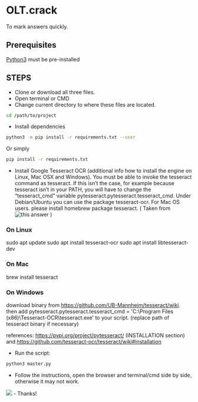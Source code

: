 # OLT.crack
To mark answers quickly.

## Prerequisites

[Python3](https://www.python.org) must be pre-installed

## STEPS
- Clone or download all three files.
- Open terminal or CMD
- Change current directory to where these files are located.
```bash
cd /path/to/project
```
- Install dependencies
```bash
python3 -m pip install -r requirements.txt --user
```
Or simply
```bash
pip install -r requirements.txt
```
- Install Google Tesseract OCR (additional info how to install the engine on Linux, Mac OSX and Windows). You must be able to invoke the tesseract command as tesseract. If this isn’t the case, for example because tesseract isn’t in your PATH, you will have to change the “tesseract_cmd” variable pytesseract.pytesseract.tesseract_cmd. Under Debian/Ubuntu you can use the package tesseract-ocr. For Mac OS users. please install homebrew package tesseract.
( Taken from ![this answer](https://stackoverflow.com/questions/50655738/how-do-i-resolve-a-tesseractnotfounderror) )
### On Linux

sudo apt update
sudo apt install tesseract-ocr
sudo apt install libtesseract-dev

### On Mac

brew install tesseract

### On Windows

download binary from https://github.com/UB-Mannheim/tesseract/wiki. then add pytesseract.pytesseract.tesseract_cmd = 'C:\\Program Files (x86)\\Tesseract-OCR\\tesseract.exe' to your script. (replace path of tesseract binary if necessary)

references: https://pypi.org/project/pytesseract/ (INSTALLATION section) and https://github.com/tesseract-ocr/tesseract/wiki#installation

- Run the script:
```bash
python3 master.py
```
- Follow the instructions, open the browser and terminal/cmd side by side, otherwise it may not work.
<img src="https://i.ibb.co/xqZYj7m/Screenshot-from-2020-05-28-15-22-28.png">
- Thanks!
